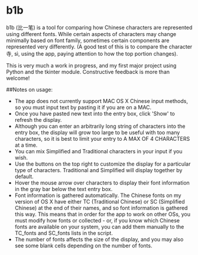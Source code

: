 # b1b

b1b (比一笔) is a tool for comparing how Chinese characters are represented using different fonts. While certain aspects of characters may change minimally based on font family, sometimes certain components are represented very differently. (A good test of this is to compare the character 寺, sì, using the app, paying attention to how the top portion changes).

This is very much a work in progress, and my first major project using Python and the tkinter module. Constructive feedback is more than welcome!

##Notes on usage:

* The app does not currently support MAC OS X Chinese input methods, so you must input text by pasting it if you are on a MAC. 
* Once you have pasted new text into the entry box, click 'Show' to refresh the display. 
* Although you can enter an arbitrarily long string of characters into the entry box, the display will grow too large to be useful with too many characters, so it is best to limit your entry to A MAX OF 4 CHARACTERS at a time.
* You can mix Simplified and Traditional characters in your input if you wish.
* Use the buttons on the top right to customize the display for a particular type of characters. Traditional and Simplified will display together by default.
* Hover the mouse arrow over characters to display their font information in the gray bar below the text entry box.
* Font information is gathered automatically. The Chinese fonts on my version of OS X have either TC (Traditional Chinese) or SC (Simplified Chinese) at the end of their names, and so font information is gathered this way. This means that in order for the app to work on other OSs, you must modify how fonts or collected - or, if you know which Chinese fonts are available on your system, you can add them manually to the TC_fonts and SC_fonts lists in the script.
* The number of fonts affects the size of the display, and you may also see some blank cells depending on the number of fonts.

